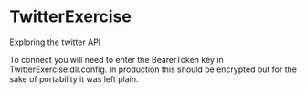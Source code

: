 # TwitterExercise
Exploring the twitter API

To connect you will need to enter the BearerToken key in TwitterExercise.dll.config.  In production this should be encrypted but for the sake of portability it was left plain.

